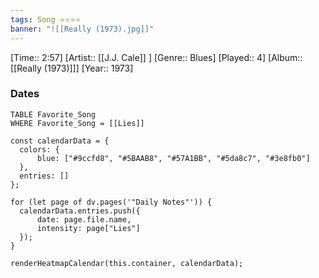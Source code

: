 ```yaml
---
tags: Song ⭐⭐⭐⭐ 
banner: "![[Really (1973).jpg]]"
---
```

[Time:: 2:57]
[Artist:: [[J.J. Cale]] ]
[Genre:: Blues]
[Played:: 4]
[Album:: [[Really (1973)]]]
[Year:: 1973]
### Dates
````dataview
TABLE Favorite_Song
WHERE Favorite_Song = [[Lies]]
````

  ```dataviewjs
const calendarData = { 
	colors: { 
		blue: ["#9ccfd8", "#5BAAB8", "#57A1BB", "#5da8c7", "#3e8fb0"] 
	}, 
	entries: [] 
}; 

for (let page of dv.pages('"Daily Notes"')) { 
	calendarData.entries.push({ 
		date: page.file.name, 
		intensity: page["Lies"]
	}); 
} 

renderHeatmapCalendar(this.container, calendarData);
```
